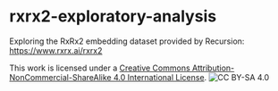 # rxrx2-exploratory-analysis

Exploring the RxRx2 embedding dataset provided by Recursion: https://www.rxrx.ai/rxrx2

This work is licensed under a [Creative Commons Attribution-NonCommercial-ShareAlike 4.0 International License][cc-by-nc-sa].
![CC BY-SA 4.0][cc-by-nc-sa-image]

[cc-by-nc-sa]: https://creativecommons.org/licenses/by-nc-sa/4.0/
[cc-by-sa-image]: https://licensebuttons.net/l/by-sa/4.0/88x31.png
[cc-by-sa-shield]: https://img.shields.io/badge/License-CC%20BY--SA%204.0-lightgrey.svg
[cc-by-nc-sa-image]: https://licensebuttons.net/l/by-nc-sa/4.0/88x31.png
